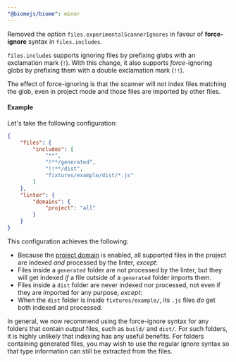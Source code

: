 ```yaml
---
"@biomejs/biome": minor
---
```


Removed the option `files.experimentalScannerIgnores` in favour of **force-ignore** syntax in `files.includes`.

`files.includes` supports ignoring files by prefixing globs with an exclamation mark (`!`). With this change, it also supports _force_-ignoring globs by prefixing them with a double exclamation mark (`!!`).

The effect of force-ignoring is that the scanner will not index files matching the glob, even in project mode and those files are imported by other files.

#### Example

Let's take the following configuration:

```json
{
    "files": {
        "includes": [
            "**",
            "!**/generated",
            "!!**/dist",
            "fixtures/example/dist/*.js"
        ]
    },
    "linter": {
        "domains": {
            "project": "all"
        }
    }
}
```

This configuration achieves the following:

- Because the [project domain](https://biomejs.dev/linter/domains/#project) is enabled, all supported files in the project are indexed _and_ processed by the linter, _except_:
- Files inside a `generated` folder are not processed by the linter, but they will get indexed _if_ a file outside of a `generated` folder imports them.
- Files inside a `dist` folder are never indexed nor processed, not even if they are imported for any purpose, _except_:
- When the `dist` folder is inside `fixtures/example/`, its `.js` files _do_ get both indexed and processed.

In general, we now recommend using the force-ignore syntax for any folders that contain _output_ files, such as `build/` and `dist/`. For such folders, it is highly unlikely that indexing has any useful benefits. For folders containing generated files, you may wish to use the regular ignore syntax so that type information can still be extracted from the files.
